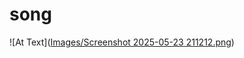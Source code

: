 # song
![At Text]([Images/Screenshot 2025-05-23 211212.png](https://github.com/ardhava22/UKL-SONG-APP/blob/9a8c4595ae5ef7dbef7e15ef5cbf32c5e9a99567/Screenshot%202025-05-23%20211212.png))
